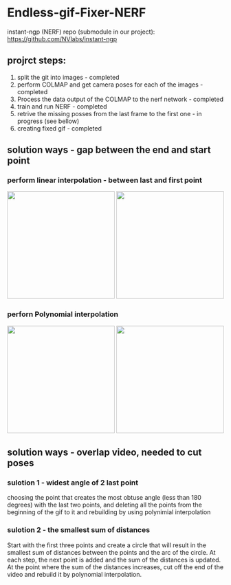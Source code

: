 # Endless-gif-Fixer-NERF

instant-ngp (NERF) repo (submodule in our project): https://github.com/NVlabs/instant-ngp

## projrct steps:
1. split the git into images                                         - completed
2. perform COLMAP and get camera poses for each of the images        - completed 
3. Process the data output of the COLMAP to the nerf network         - completed
4. train and run NERF                                                - completed
5. retrive the missing posses from the last frame to the first one   - in progress (see bellow)
6. creating fixed gif                                                - completed

## solution ways - gap between the end and start point

### perform linear interpolation - between last and first point

<img src="https://github.com/AlmogHadad/Endless-gif-Fixer-NERF/assets/77130590/076309ff-59bf-437d-9c9e-974320f50295" width=250>

<img src="https://github.com/AlmogHadad/Endless-gif-Fixer-NERF/assets/77130590/ad4999ad-fd0e-46d3-9a59-e86509a87f1d" width=250>

### perforn Polynomial interpolation

<img src="https://github.com/AlmogHadad/Endless-gif-Fixer-NERF/assets/77130590/076309ff-59bf-437d-9c9e-974320f50295" width=250>
<img src="https://github.com/AlmogHadad/Endless-gif-Fixer-NERF/assets/77130590/0747ecb3-0051-4995-83ae-56263fca4ab2" width=250>

## solution ways - overlap video, needed to cut poses

### sulotion 1 - widest angle of 2 last point
choosing the point that creates the most obtuse angle (less than 180 degrees) with the last two points, and deleting all the points from the beginning of the gif to it and rebuilding by using polynimial interpolation

### sulotion 2 - the smallest sum of distances
Start with the first three points and create a circle that will result in the smallest sum of distances between the points and the arc of the circle. At each step, the next point is added and the sum of the distances is updated. At the point where the sum of the distances increases, cut off the end of the video and rebuild it by polynomial interpolation.
